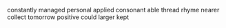 constantly managed personal applied consonant able thread rhyme nearer collect tomorrow positive could larger kept
